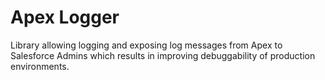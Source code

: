 # Apex Logger
Library allowing logging and exposing log messages from Apex to Salesforce Admins
which results in improving debuggability of production environments.